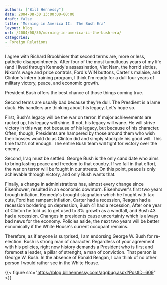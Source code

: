 ```yaml
---
authors: ["Bill Hennessy"]
date: 2004-08-30 13:00:00+00:00
draft: false
title: 'Morning in America II:  The Bush Era'
layout: blog
url: /2004/08/30/morning-in-america-ii-the-bush-era/
categories:
- Foreign Relations
---
```


I agree with Richard Brookhiser that second terms are, more or less, pathetic disappointments. After four of the most tumultuous years of my life (and I lived through Kennedy's assassination, Viet Nam, the horrid sixties, Nixon's wage and price controls, Ford's WIN buttons, Carter's malaise, and Clinton's intern training program, I think I'm ready for a dull four years of military victory, peace, and economic growth. 




President Bush offers the best chance of those things coming true.




Second terms are usually bad because they're dull. The Presdient is a lame duck. His handlers are thinking about his legacy. Let's hope so.




First, Bush's legacy will be the war on terror. If major achievements are racked up, his legacy will shine. If not, his legacy will wane. He will strive victory in this war, not because of his legacy, but because of his character. Often, though, Presidents are hampered by those around them who wish their bosses would do as Clinton did and simply stockpile his good will. This time that's not enough. The entire Bush team will fight for victory over the enemy.




Second, Iraq must be settled. George Bush is the only candidate who aims to bring lasting peace and freedom to that country. If we fail in that effort, the war on terror will be fought in our streets. On this point, peace is only achievable through victory, and only Bush wants that.




Finally, a change in administrations has, almost every change since Eisenhower, resulted in an economic downturn. Eisenhower's first two years brough inflation, Kennedy's brought stagnation which he fought with tax cuts, Ford had rampant inflation, Carter had a recession, Reagan had a recession bordering on depression, Bush 41 had a recession, After one year of Clinton he told us to get used to 3% growth as a windfall, and Bush 43 had a recession. Changes in presidents cause uncertainty which is always bad news for the economy. Policies aside, the next two years will be better ecnomically if the White House's current occupant remains.




Therefore, as if anyone is surprised, I am endorsing George W. Bush for re-election. Bush is strong man of character. Regardless of your agreement with his policies, right now history demands a President who is first and foremost a leader, a pillar of strenght, a man of conviction. That person is George W. Bush. In the absence of Ronald Reagan, I can think of no other person I would rather see in the White House.

{{< figure src="https://blog.billhennessy.com/aggbug.aspx?PostID=609" >}}

